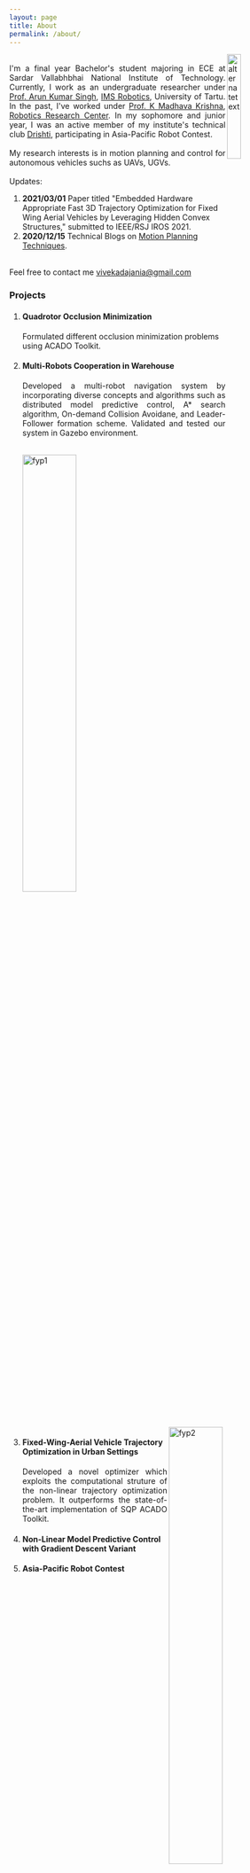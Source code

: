```yaml
---
layout: page
title: About
permalink: /about/
---
```

<img src="{{ site.url }}/assets/images/me.png" alt="alternatetext"  align="right" style="width:22%;height:22%;">     
<p align="justify">
  <br>
I'm a final year Bachelor's student majoring in ECE at Sardar Vallabhbhai National Institute of Technology. Currently, I work as an undergraduate researcher under <a href="https://scholar.google.co.in/citations?user=0zgDoIEAAAAJ&hl=en">Prof. Arun Kumar Singh</a>, <a href="https://ims.ut.ee/Roboticsa">IMS Robotics</a>, University of Tartu. In the past, I've worked under <a href="https://faculty.iiit.ac.in/~mkrishna/">Prof. K Madhava Krishna</a>, <a href="https://robotics.iiit.ac.in/">Robotics Research Center</a>. In my sophomore and junior year, I was an active member of my institute's technical club <a href="https://drishti-svnit.github.io/drishti/">Drishti</a>, participating in Asia-Pacific Robot Contest. <br>  
<br>  
My research interests is in motion planning and control for autonomous vehicles suchs as UAVs, UGVs.<br>
<br>
Updates:<br>  
<ol>
  <li><strong>2021/03/01</strong> Paper titled "Embedded Hardware Appropriate Fast 3D Trajectory Optimization for Fixed Wing Aerial Vehicles by Leveraging Hidden Convex Structures," submitted to IEEE/RSJ IROS 2021.</li>
  <li><strong>2020/12/15</strong> Technical Blogs on <a href="https://dv367.github.io/thinkspace">Motion Planning Techniques</a>.</li>
</ol>
<br>
Feel free to contact me <a href="mailto:vivekadajania@gmail.com">vivekadajania@gmail.com</a>
</p>	

### Projects   
<ol>
  <li><h4>Quadrotor Occlusion Minimization</h4></li>
  Formulated different occlusion minimization problems using ACADO Toolkit.<br> 
  <li><h4>Multi-Robots Cooperation in Warehouse</h4></li>
  <p align="justify">
  Developed a multi-robot navigation system by incorporating diverse concepts and algorithms such as distributed model predictive control, A* search algorithm, On-demand Collision Avoidane, and Leader-Follower formation scheme. Validated and tested our system in Gazebo environment.</p><br>
 <img src="{{ site.url }}/assets/gifs/fyp_1.gif" alt="fyp1" style="width:45%;height:45%;">       <img src="{{ site.url }}/assets/gifs/fyp_2.gif" alt="fyp2" align="right" style="width:45%;height:45%;">
  <li><h4>Fixed-Wing-Aerial Vehicle Trajectory Optimization in Urban Settings</h4></li>
  <p align="justify">
Developed a novel optimizer which exploits the computational struture of the non-linear trajectory optimization problem. It outperforms the state-of-the-art implementation of SQP ACADO Toolkit.</p>
  <li><h4>Non-Linear Model Predictive Control with Gradient Descent Variant</h4></li>  
  <p align="justify"></p>
  <li><h4>Asia-Pacific Robot Contest</h4></li>   
  <p align="justify"></p>
</ol>

